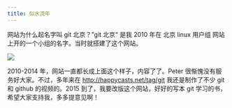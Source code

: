 ```yaml
---
title: 似水流年
---
```


网站为什么起名字叫 git 北京？”git 北京“ 是我 2010 年在 北京 linux 用户组 网站上开的一个小组的名字。当时就搭建了这个网站。

![](https://github.com/happypeter/gitbeijing/blob/master/data/posts/images/history/old_look.png?raw=true)

2010-2014 年，网站一直都长成上面这个样子，内容了了。Peter 很惭愧没有服务好大家。不过，多年来在 <http://happycasts.net/tag/git> 我还是制作了不少 git 和 github 的视频的。2015 到了，我要改版这个网站，好好的写本 git 学习的书，希望大家支持我，多多提意见啊！
